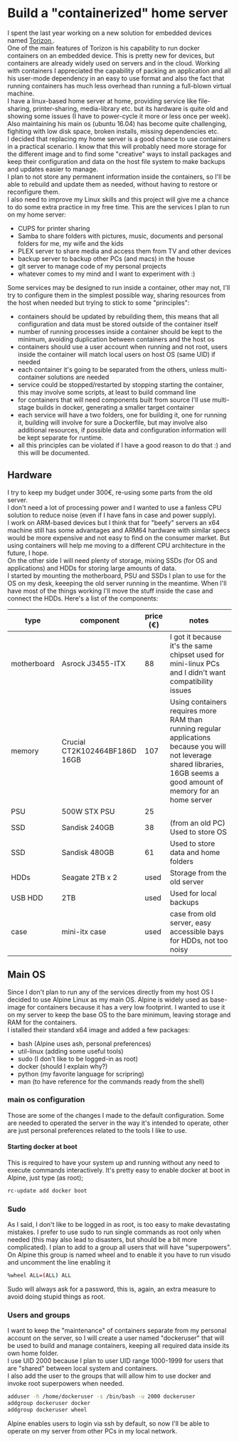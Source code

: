 # Build a "containerized" home server

I spent the last year working on a new solution for embedded devices named [Torizon ]().  
One of the main features of Torizon is his capability to run docker containers on an embedded device. This is pretty new for devices, but containers are already widely used on servers and in the cloud. Working with containers I appreciated the capability of packing an application and all his user-mode dependency in an easy to use format and also the fact that running containers has much less overhead than running a full-blown virtual machine.  
I have a linux-based home server at home, providing service like file-sharing, printer-sharing, media-library etc. but its hardware is quite old and showing some issues (I have to power-cycle it more or less once per week). Also maintaining his main os (ubuntu 16.04) has become quite challenging, fighiting with low disk space, broken installs, missing dependencies etc.  
I decided that replacing my home server is a good chance to use containers in a practical scenario. I know that this will probably need more storage for the different image and to find some "creative" ways to install packages and keep their configuration and data on the host file system to make backups and updates easier to manage.  
I plan to not store any permanent information inside the containers, so I'll be able to rebuild and update them as needed, without having to restore or reconfigure them.  
I also need to improve my Linux skills and this project will give me a chance to do some extra practice in my free time.
This are the services I plan to run on my home server:

- CUPS for printer sharing
- Samba to share folders with pictures, music, documents and personal folders for me, my wife and the kids
- PLEX server to share media and access them from TV and other devices
- backup server to backup other PCs (and macs) in the house
- git server to manage code of my personal projects
- whatever comes to my mind and I want to experiment with :) 

Some services may be designed to run inside a container, other may not, I'll try to configure them in the simplest possible way, sharing resources from the host when needed but trying to stick to some "principles":

- containers should be updated by rebuilding them, this means that all configuration and data must be stored outside of the container itself
- number of running processes inside a container should be kept to the minimum, avoiding duplication between containers and the host os
- containers should use a user account when running and not root, users inside the container will match local users on host OS (same UID) if needed
- each container it's going to be separated from the others, unless multi-container solutions are needed
- service could be stopped/restarted by stopping starting the container, this may involve some scripts, at least to build command line
- for containers that will need components built from source I'll use multi-stage builds in docker, generating a smaller target container
- each service will have a two folders, one for building it, one for running it, building will involve for sure a Dockerfile, but may involve also additional resources, if possible data and configuration information will be kept separate for runtime.
- all this principles can be violated if I have a good reason to do that :) and this will be documented.

## Hardware

I try to keep my budget under 300€, re-using some parts from the old server.  
I don't need a lot of processing power and I wanted to use a fanless CPU solution to reduce noise (even if I have fans in case and power supply).  
I work on ARM-based devices but I think that for "beefy" servers an x64 machine still has some advantages and ARM64 hardware with similar specs would be more expensive and not easy to find on the consumer market. But using containers will help me moving to a different CPU architecture in the future, I hope.  
On the other side I will need plenty of storage, mixing SSDs (for OS and applications) and HDDs for storing large amounts of data.  
I started by mounting the motherboard, PSU and SSDs I plan to use for the OS on my desk, keeeping the old server running in the meantime. When I'll have most of the things working I'll move the stuff inside the case and connect the HDDs.
Here's a list of the components:  

| type        | component                     | price (€) | notes |
|-------------|-------------------------------|-----------|-------|
| motherboard | Asrock J3455-ITX              |       88  | I got it because it's the same chipset used for mini-linux PCs and I didn't want compatibility issues |
| memory      | Crucial CT2K102464BF186D 16GB |       107 | Using containers requires more RAM than running regular applications because you will not leverage shared libraries, 16GB seems a good amount of memory for an home server |
| PSU         | 500W STX PSU                  |        25 | |
| SSD         | Sandisk 240GB                 |        38 | (from an old PC) Used to store OS |
| SSD         | Sandisk 480GB                 |        61 | Used to store data and home folders |
| HDDs        | Seagate 2TB x 2               |      used | Storage from the old server |
| USB HDD     | 2TB                           |      used | Used for local backups |
| case        | mini-itx case                 |      used | case from old server, easy accessible bays for HDDs, not too noisy |


## Main OS

Since I don't plan to run any of the services directly from my host OS I decided to use Alpine Linux as my main OS. Alpine is widely used as base-image for containers because it has a very low footprint. I wanted to use it on my server to keep the base OS to the bare minimum, leaving storage and RAM for the containers.  
I istalled their standard x64 image and added a few packages:

- bash (Alpine uses ash, personal preferences)
- util-linux (adding some useful tools)
- sudo (I don't like to be logged-in as root)
- docker (should I explain why?)
- python (my favorite language for scripring)
- man (to have reference for the commands ready from the shell)

### main os configuration

Those are some of the changes I made to the default configuration. Some are needed to operated the server in the way it's intended to operate, other are just personal preferences related to the tools I like to use.  

#### Starting docker at boot

This is required to have your system up and running without any need to execute commands interactively.
It's pretty easy to enable docker at boot in Alpine, just type (as root);

```bash
rc-update add docker boot
```

### Sudo

As I said, I don't like to be logged in as root, is too easy to make devastating mistakes. I prefer to use sudo to run single commands as root only when needed (this may also lead to disasters, but should be a bit more complicated).
I plan to add to a group all users that will have "superpowers". On Alpine this group is named wheel and to enable it you have to run visudo and uncomment the line enabling it

```bash
%wheel ALL=(ALL) ALL
```

Sudo will always ask for a password, this is, again, an extra measure to avoid doing stupid things as root.

### Users and groups

I want to keep the "maintenance" of containers separate from my personal account on the server, so I will create a user named "dockeruser" that will be used to build and manage containers, keeping all required data inside its own home folder.  
I use UID 2000 because I plan to user UID range 1000-1999 for users that are "shared" between local system and containers.  
I also add the user to the groups that will allow him to use docker and invoke root superpowers when needed.

```bash
adduser -h /home/dockeruser -s /bin/bash -u 2000 dockeruser
addgroup dockeruser docker
addgroup dockeruser wheel
```
Alpine enables users to login via ssh by default, so now I'll be able to operate on my server from other PCs in my local network.
